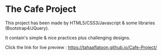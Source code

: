 # The Cafe Project

This project has been made by HTML5/CSS3/Javascript & some libraries (Bootstrap4/JQuery).

It contain's simple & nice practices plus challenging designs.

Click the link for live preview : <https://tahaaflatoon.github.io/Cafe-Project/>
